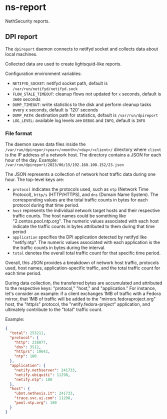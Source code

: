 # ns-report

NethSecurity reports.

## DPI report

The `dpireport` daemon connects to netifyd socket and collects
data about local machines.

Collected data are used to create lightsquid-like reports.

Configuration environment variables:

- `NETIFYD_SOCKET`: netifyd socket path, default is `/var/run/netifyd/netifyd.sock`
- `FLOW_STALE_TIMEOUT`: cleanup flows not updated for `x` seconds, default is `3600` seconds
- `DUMP_TIMEOUT`: write statistics to the disk and perform cleanup tasks every x seconds, default is '120' seconds
- `DUMP_PATH`: destination path for statistics, default is `/var/run/dpireport`
- `LOG_LEVEL`: available log levels are `DEBUG` and `INFO`, default is `INFO`

### File format

The daemon saves data files inside the `/var/run/dpirepor/<year>/<month>/<day>/<client>/` directory where `client` is the IP address
of a network host. The directory contains a JSON for each hour of the day.
Example: `/var/run/dpireport/2023/06/15/192.168.100.152/23.json`

The JSON represents a collection of network host traffic data during one hour.
The top-level keys are:
- `protocol` indicates the protocols used, such as `ntp` (Network Time Protocol), `http/s` (HTTP/HTTPS), and `dns` (Domain Name System).
   The corresponding values are the total traffic counts in bytes for each protocol during that time period.
- `host` represents the individual network target hosts and their respective traffic counts.
   The host names could be something like "2.centos.pool.ntp.org".
   The numeric values associated with each host indicate the traffic counts in bytes attributed to them during that time period
- `application` specifies the DPI application detected by netifyd like "netify.ntp".
   The numeric values associated with each application is the the traffic counts in bytes during the interval.
- `total` denotes the overall total traffic count for that specific time period.

Overall, this JSON provides a breakdown of network host traffic, protocols used, host names, application-specific traffic,
and the total traffic count for each time period.

During data collection, the transferred bytes are accumulated and attributed to the respective keys: "protocol," "host," and "application."
For instance, let's consider an example: if a client exchanges 1MB of traffic with a Fedora mirror,
that 1MB of traffic will be added to the "mirrors.fedoraproject.org" host,
the "http/s" protocol, the "netify.fedora-project" application, and ultimately contribute to the "total" traffic count.

Example:
```json
{
  "total": 253211,
  "protocol": {
    "http": 238877,
    "dns": 3512,
    "http/s": 10642,
    "ntp": 180
  },
  "application": {
    "netify.nethserver": 241733,
    "netify.ubiquiti": 11298,
    "netify.ntp": 180
  },
  "host": {
    "ubnt.nethesis.it": 241733,
    "trace.svc.ui.com": 11298,
    "pool.ntp.org": 180
  }
}
```
